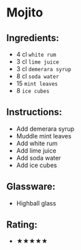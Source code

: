 # Mojito

## Ingredients:
- 4 cl `white rum`
- 3 cl `lime juice`
- 3 cl `demerara syrup`
- 8 cl `soda water`
- 15 `mint leaves`
- 8 `ice cubes`

## Instructions:
- Add demerara syrup
- Muddle mint leaves
- Add white rum
- Add lime juice
- Add soda water
- Add ice cubes

## Glassware:
- Highball glass

## Rating:
- ★★★★★